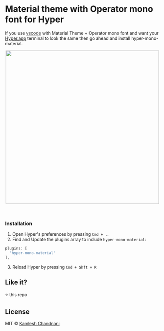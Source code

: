 # Material theme with Operator mono font for Hyper

If you use [vscode](https://github.com/Microsoft/vscode) with Material Theme + Operator mono font and want your [Hyper.app](https://hyper.is) terminal to look the same then go ahead and install hyper-mono-material.

<p align="center">
  <img height="500px" src="https://user-images.githubusercontent.com/11384858/35432854-6e73a5da-02a7-11e8-9f35-3dcdfa359c5b.png"/>
</p>
<br/>

### Installation

1. Open Hyper's preferences by pressing `Cmd + ,`.
2. Find and Update the plugins array to include `hyper-mono-material`:

```js
plugins: [  
  'hyper-mono-material'  
],
```

3. Reload Hyper by pressing `Cmd + Shft + R`

## Like it?

:star: this repo

## License

MIT © [Kamlesh Chandnani](https://github.com/kamleshchandnani)
